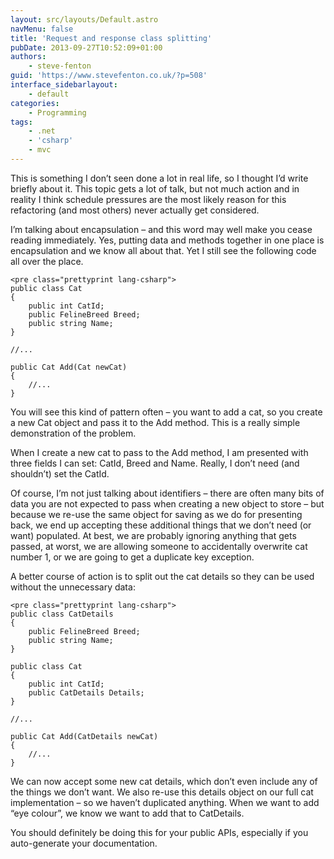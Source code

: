 ```yaml
---
layout: src/layouts/Default.astro
navMenu: false
title: 'Request and response class splitting'
pubDate: 2013-09-27T10:52:09+01:00
authors:
    - steve-fenton
guid: 'https://www.stevefenton.co.uk/?p=508'
interface_sidebarlayout:
    - default
categories:
    - Programming
tags:
    - .net
    - 'csharp'
    - mvc
---
```


This is something I don’t seen done a lot in real life, so I thought I’d write briefly about it. This topic gets a lot of talk, but not much action and in reality I think schedule pressures are the most likely reason for this refactoring (and most others) never actually get considered.

I’m talking about encapsulation – and this word may well make you cease reading immediately. Yes, putting data and methods together in one place is encapsulation and we know all about that. Yet I still see the following code all over the place.

```
<pre class="prettyprint lang-csharp">
public class Cat
{
    public int CatId;
    public FelineBreed Breed;
    public string Name;
}

//...

public Cat Add(Cat newCat)
{
    //...
}
```
You will see this kind of pattern often – you want to add a cat, so you create a new Cat object and pass it to the Add method. This is a really simple demonstration of the problem.

When I create a new cat to pass to the Add method, I am presented with three fields I can set: CatId, Breed and Name. Really, I don’t need (and shouldn’t) set the CatId.

Of course, I’m not just talking about identifiers – there are often many bits of data you are not expected to pass when creating a new object to store – but because we re-use the same object for saving as we do for presenting back, we end up accepting these additional things that we don’t need (or want) populated. At best, we are probably ignoring anything that gets passed, at worst, we are allowing someone to accidentally overwrite cat number 1, or we are going to get a duplicate key exception.

A better course of action is to split out the cat details so they can be used without the unnecessary data:

```
<pre class="prettyprint lang-csharp">
public class CatDetails
{
    public FelineBreed Breed;
    public string Name;
}

public class Cat
{
    public int CatId;
    public CatDetails Details;
}

//...

public Cat Add(CatDetails newCat)
{
    //...
}
```
We can now accept some new cat details, which don’t even include any of the things we don’t want. We also re-use this details object on our full cat implementation – so we haven’t duplicated anything. When we want to add “eye colour”, we know we want to add that to CatDetails.

You should definitely be doing this for your public APIs, especially if you auto-generate your documentation.